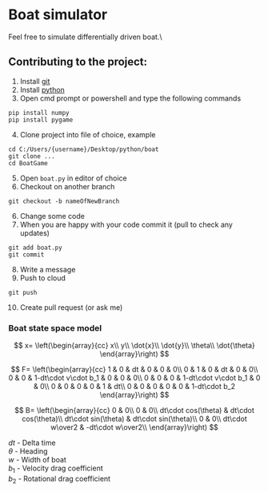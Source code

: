 # Boat simulator

Feel free to simulate differentially driven boat.\

## Contributing to the project:

1. Install [git](https://git-scm.com/downloads)
2. Install [python](https://www.python.org/downloads/)
3. Open cmd prompt or powershell and type the following commands

```
pip install numpy
pip install pygame
```

4. Clone project into file of choice, example

```
cd C:/Users/{username}/Desktop/python/boat
git clone ...
cd BoatGame

```

5. Open `boat.py` in editor of choice
6. Checkout on another branch

```
git checkout -b nameOfNewBranch
```

6. Change some code
7. When you are happy with your code commit it (pull to check any updates)

```
git add boat.py
git commit
```

8. Write a message
9. Push to cloud

```
git push
```

10. Create pull request (or ask me)

### Boat state space model

$$
x=
\left(\begin{array}{cc}
x\\
y\\
\dot{x}\\
\dot{y}\\
\theta\\
\dot{\theta}
\end{array}\right)
$$

$$
F=
\left(\begin{array}{cc}
1 & 0 & dt & 0 & 0 & 0\\
0 & 1 & 0 & dt & 0 & 0\\
0 & 0 & 1-dt\cdot v\cdot b_1 & 0 & 0 & 0\\
0 & 0 & 0 & 1-dt\cdot v\cdot b_1 & 0 &  0\\
0 & 0 & 0 & 0 & 1 & dt\\
0 & 0 & 0 & 0 & 0 & 1-dt\cdot b_2
\end{array}\right)
$$

$$
B=
\left(\begin{array}{cc}
0 & 0\\
0 & 0\\
dt\cdot cos(\theta) & dt\cdot cos(\theta)\\
dt\cdot sin(\theta) & dt\cdot sin(\theta)\\
0 & 0\\
dt\cdot w\over2 & -dt\cdot w\over2\\
\end{array}\right)
$$

$dt$ - Delta time\
$\theta$ - Heading\
$w$ - Width of boat\
$b_1$ - Velocity drag coefficient\
$b_2$ - Rotational drag coefficient
